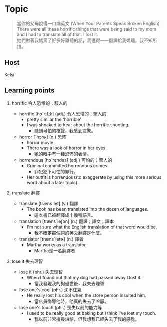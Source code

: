 # Topic

> 當你的父母說得一口爛英文 (When Your Parents Speak Broken English)<br>
> There were all these horrific things that were being said to my mom and I had to translate all of that. I lost it.<br>
> 她們對著我媽罵了好多好難聽的話，我還得一一翻譯給我媽聽。我不知所措。<br>

## Host
Kelsi

## Learning points
1. horrific  令人恐懼的；駭人的
    * horrific  [hɔˋrɪfɪk]  (adj.)  令人恐懼的；駭人的
        - pretty similar the 'horrible'
        - I was shocked to hear about the horrific shooting.
            + 聽到可怕的槍聲，我感到震驚。
    * horror  [ˋhɔrɚ]  (n.)  恐怖
        - horror movie
        - There was a look of horror in her eyes.
            + 她的眼中有一種恐怖的表情。
    * horrendous  [hɔˋrɛndəs]  (adj.)  可怕的；驚人的
        - Criminal committed horrendous crimes.
            + 罪犯犯下可怕的罪行。
        - Her outfit is horrendous(to exaggerate by using this more serious word about a later topic).

2. translate  翻譯
    * translate  [trænsˋlet]  (v.)  翻譯
        - The book has been translated into the dozen of languages.
            + 這本書已被翻譯成十幾種語言。
    * translation  [trænsˋleʃən]  (n.)  翻譯；譯文；譯本
        - I'm not sure what the English translation of that word would be.
            + 我不確定那個詞的英文翻譯是什麼。
    * translator  [trænsˋletɚ]  (n.)  譯者
        - Martha works as a translator
            + Martha是一名翻譯者

3. lose it  失去理智
    * lose it  (phr.)  失去理智
        - When I found out that my dog had passed away I lost it.
            + 當我發現我的狗過世後，我失去理智
    * lose one's cool  (phr.)  沈不住氣
        - He really lost his cool when the store person insulted him.
            + 當店員侮辱他時，他真的失去了冷靜。
    * lose one's touch  (phr.)  喪失以前的能力等
        - I used to be really good at baking but I think I've lost my touch.
            + 我以前非常擅長烘焙，但我想我已經失去了我的感覺。